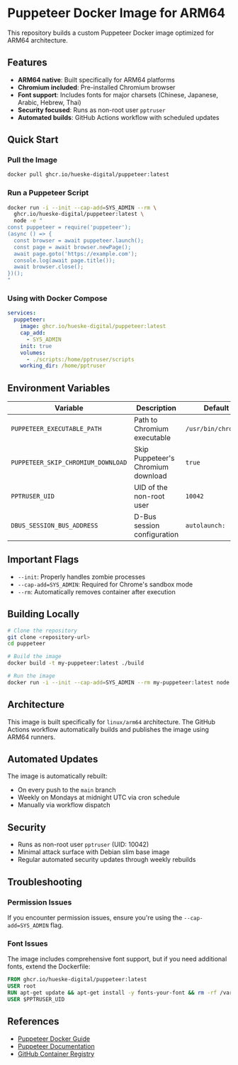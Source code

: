 # Puppeteer Docker Image for ARM64

This repository builds a custom Puppeteer Docker image optimized for ARM64 architecture.

## Features

- **ARM64 native**: Built specifically for ARM64 platforms
- **Chromium included**: Pre-installed Chromium browser 
- **Font support**: Includes fonts for major charsets (Chinese, Japanese, Arabic, Hebrew, Thai)
- **Security focused**: Runs as non-root user `pptruser`
- **Automated builds**: GitHub Actions workflow with scheduled updates

## Quick Start

### Pull the Image

```bash
docker pull ghcr.io/hueske-digital/puppeteer:latest
```

### Run a Puppeteer Script

```bash
docker run -i --init --cap-add=SYS_ADMIN --rm \
  ghcr.io/hueske-digital/puppeteer:latest \
  node -e "
const puppeteer = require('puppeteer');
(async () => {
  const browser = await puppeteer.launch();
  const page = await browser.newPage();
  await page.goto('https://example.com');
  console.log(await page.title());
  await browser.close();
})();
"
```

### Using with Docker Compose

```yaml
services:
  puppeteer:
    image: ghcr.io/hueske-digital/puppeteer:latest
    cap_add:
      - SYS_ADMIN
    init: true
    volumes:
      - ./scripts:/home/pptruser/scripts
    working_dir: /home/pptruser
```

## Environment Variables

| Variable | Description | Default |
|----------|-------------|---------|
| `PUPPETEER_EXECUTABLE_PATH` | Path to Chromium executable | `/usr/bin/chromium` |
| `PUPPETEER_SKIP_CHROMIUM_DOWNLOAD` | Skip Puppeteer's Chromium download | `true` |
| `PPTRUSER_UID` | UID of the non-root user | `10042` |
| `DBUS_SESSION_BUS_ADDRESS` | D-Bus session configuration | `autolaunch:` |

## Important Flags

- `--init`: Properly handles zombie processes
- `--cap-add=SYS_ADMIN`: Required for Chrome's sandbox mode
- `--rm`: Automatically removes container after execution

## Building Locally

```bash
# Clone the repository
git clone <repository-url>
cd puppeteer

# Build the image
docker build -t my-puppeteer:latest ./build

# Run the image
docker run -i --init --cap-add=SYS_ADMIN --rm my-puppeteer:latest node -e "console.log('Hello from Puppeteer!')"
```

## Architecture

This image is built specifically for `linux/arm64` architecture. The GitHub Actions workflow automatically builds and publishes the image using ARM64 runners.

## Automated Updates

The image is automatically rebuilt:
- On every push to the `main` branch
- Weekly on Mondays at midnight UTC via cron schedule
- Manually via workflow dispatch

## Security

- Runs as non-root user `pptruser` (UID: 10042)
- Minimal attack surface with Debian slim base image
- Regular automated security updates through weekly rebuilds

## Troubleshooting

### Permission Issues
If you encounter permission issues, ensure you're using the `--cap-add=SYS_ADMIN` flag.

### Font Issues
The image includes comprehensive font support, but if you need additional fonts, extend the Dockerfile:

```dockerfile
FROM ghcr.io/hueske-digital/puppeteer:latest
USER root
RUN apt-get update && apt-get install -y fonts-your-font && rm -rf /var/lib/apt/lists/*
USER $PPTRUSER_UID
```

## References

- [Puppeteer Docker Guide](https://pptr.dev/guides/docker)
- [Puppeteer Documentation](https://pptr.dev/)
- [GitHub Container Registry](https://ghcr.io/hueske-digital/puppeteer)